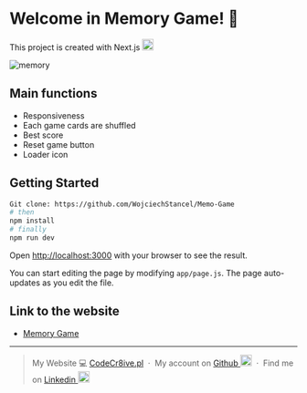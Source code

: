 # Welcome in Memory Game! 👋
This project is created with Next.js <img width="20px" src="https://github.com/WojciechStancel/Memo-Game/assets/121879383/b681758f-723d-4b08-81b4-ca6ead2d8053" />


![memory](https://github.com/WojciechStancel/Memo-Game/assets/121879383/1a0e9e48-b5c1-42ce-a33b-bbf509d48dee)


## Main functions
- Responsiveness
- Each game cards are shuffled
- Best score
- Reset game button
- Loader icon

## Getting Started


```bash
Git clone: https://github.com/WojciechStancel/Memo-Game
# then
npm install
# finally
npm run dev
```

Open [http://localhost:3000](http://localhost:3000) with your browser to see the result.

You can start editing the page by modifying `app/page.js`. The page auto-updates as you edit the file.

## Link to the website 
- [Memory Game](https://www.memorygame.site/)


---

> My Website 💻 [CodeCr8ive.pl](https://www.codecr8ive.pl) &nbsp;&middot;&nbsp;
> My account on
[Github <img width="20px" src="https://github.com/WojciechStancel/Notes-React-App/assets/121879383/fc63de6c-91ae-4eb7-ac97-a5a365bdf073)">](https://github.com/WojciechStancel) &nbsp;&middot;&nbsp;
> Find me on
 [Linkedin <img width="20px" src="https://github.com/WojciechStancel/Notes-React-App/assets/121879383/94d42b30-025f-4997-9ff5-9491c49d9026">](https://www.linkedin.com/in/wojciech-stancel/) 
